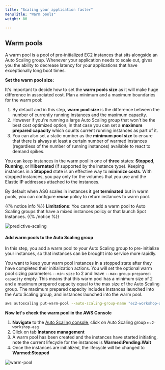 ```yaml
---
title: "Scaling your application faster"
menuTitle: "Warm pools"
weight: 80

---
```


## Warm pools

A warm pool is a pool of pre-initialized EC2 instances that sits alongside an Auto Scaling group. Whenever your application needs to scale out, gives you the ability to decrease latency for your applications that have exceptionally long boot times.

**Set the warm pool size:**

It's important to decide how to set the **warm pools size** as it will make huge difference in associated cost. Plan a minimum and a maximum boundaries for the warm pool:

1. By default and in this step, **warm pool size** is the difference between the number of currently running instances and the maximum capacity.
2. However if you're running a large Auto Scaling group that won't be the best cost optimized option, in that case you can set a **maximum prepared capacity** which counts current running instances as part of it.
3. You can also set a static number as the **minimum pool size** to ensure that there is always at least a certain number of warmed instances (regardless of the number of running instances) available to react to demand spikes.

You can keep instances in the warm pool in one of **three** states: **Stopped**, **Running**, or **Hibernated** (if supported by the instance type).
Keeping instances in a **Stopped** state is an effective way to **minimize costs**. With stopped instances, you pay only for the volumes that you use and the Elastic IP addresses attached to the instances.

By default when ASG scales in instances it get **terminated** but in warm pools, you can configure **reuse** policy to return instances to warm pool.

{{% notice info %}}
**Limitations**:
You cannot add a warm pool to Auto Scaling groups that have a mixed instances policy or that launch Spot Instances.
{{% /notice %}}

![predictive-scaling](/images/efficient-and-resilient-ec2-auto-scaling/warm-pools-lifecycle-diagram.png)

#### Add warm pools to the Auto Scaling group

In this step, you add a warm pool to your Auto Scaling group to pre-initialize your instances, so that instances can be brought into service more rapidly.

You want to keep your warm pool instances in a stopped state after they have completed their initialization actions. You will set the optional warm pool sizing parameters `--min-size` to 2 and leave `--max-group-prepared-capacity` empty. This means that this warm pool has a minimum size of 2 and a maximum prepared capacity equal to the max size of the Auto Scaling group. The maximum prepared capacity includes instances launched into the Auto Scaling group, and instances launched into the warm pool.

```bash
aws autoscaling put-warm-pool --auto-scaling-group-name "ec2-workshop-asg" --pool-state Stopped --min-size 2
```

**Now let's check the warm pool in the AWS Console**

1. **Navigate** to the [Auto Scaling console](https://console.aws.amazon.com/ec2/autoscaling/home#AutoScalingGroups:view=details), click on Auto Scaling group `ec2-workshop-asg`
2. Click on tab **Instance management**
3. A warm pool has been created and the instances have started initiating, note the current lifecycle for the instances is **Warmed:Pending:Wait**
4. Once the instances are initialized, the lifecycle will be changed to **Warmed:Stopped**

![warm-pool](/images/efficient-and-resilient-ec2-auto-scaling/enable-warm-pool.png)